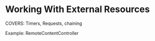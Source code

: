 # Working With External Resources

COVERS: Timers, Requests, chaining

Example: RemoteContentController
